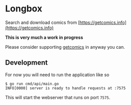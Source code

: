 # Longbox

Search and download comics from [https://getcomics.info](https://getcomics.info)

**This is very much a work in progress**

Please consider supporting [getcomics](https://getcomics.info/support) in
anyway you can.

## Development

For now you will need to run the application like so

```
$ go run cmd/api/main.go
INFO[0000] server is ready to handle requests at :7575
```

This will start the webserver that runs on port `7575`.

